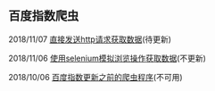 ## 百度指数爬虫
2018/11/07 [直接发送http请求获取数据](https://github.com/longxiaofei/spider-BaiduIndex/tree/master/new_spider_without_selenium)(待更新)
  
2018/11/06 [使用selenium模拟浏览操作获取数据](https://github.com/longxiaofei/spider-BaiduIndex/tree/master/new_spider_20181102)(不更新)
  
2018/10/06 [百度指数更新之前的爬虫程序](https://github.com/longxiaofei/spider-BaiduIndex/tree/master/baidu_spider)(不可用)
